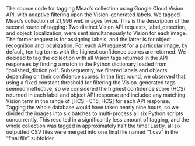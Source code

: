 The source code for tagging Mead’s collection using Google Cloud Vision API, with adaptive filtering upon the Vision-generated labels.
We tagged Mead’s collection of 21,996 web images twice. This is the description of the second round of tagging:
Two distinct Vision API requests, label_detection, and object_localization, were sent simultaneously to Vision for each image. The former request is for assigning labels, and the latter is for object recognition and localization. For each API request for a particular image, by default, ten tag terms with the highest confidence scores are returned. We decided to tag the collection with all Vision tags returned in the API responses by finding a match in the Python dictionary loaded from “polished_diction.pkl”. Subsequently, we filtered labels and objects depending on their confidence scores. In the first round, we observed that using a fixed constant threshold for filtering the Vision-generated tags seemed ineffective, so we considered the highest confidence score (HCS) returned in each label and object API response and included any matching Vision term in the range of [HCS - 0.15, HCS] for each API response.
Tagging the whole database would have taken nearly nine hours, so we divided the images into six batches to multi-process all six Python scripts concurrently. This resulted in a significantly less amount of tagging, and the whole collection was tagged in approximately half the time! Lastly, all six outputted CSV files were merged into one final file named “1.csv” in the “final file” subfolder
